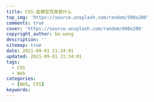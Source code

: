 ```yaml
---
title: CSS-盒模型究竟是什么
top_img: 'https://source.unsplash.com/random/500x200'
comments: true
cover: 'https://source.unsplash.com/random/800x200'
copyright_author: bo.wang
description: ''
sitemap: true
date: 2021-09-01 21:34:01
updated: 2021-09-01 21:34:01
tags:
  - CSS
  - Web
categories:
  - [Web, CSS]
keywords:
---
```


